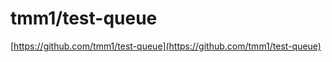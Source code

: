 <!--
id: 48767266060
link: http://tumblr.atmos.org/post/48767266060/tmm1-test-queue
slug: tmm1-test-queue
date: Wed Apr 24 2013 04:17:35 GMT-0700 (PDT)
publish: 2013-04-024
tags: 
title: tmm1/test-queue
-->


tmm1/test-queue
===============

[https://github.com/tmm1/test-queue](https://github.com/tmm1/test-queue)

